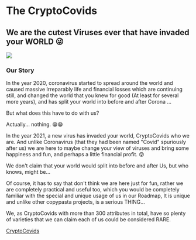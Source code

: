 # The CryptoCovids
## We are the cutest Viruses ever that have invaded your WORLD 😜

![](https://cryptocovids.com/assets/img/story.gif)




### Our Story

In the year 2020, coronavirus started to spread around the world and caused massive Irreparably life and financial losses which are continuing still, and changed the world that you knew for good (At least for several more years), and has split your world into before and after Corona ...

But what does this have to do with us?

Actually... nothing. 😁😁

In the year 2021, a new virus has invaded your world, CryptoCovids who we are. And unlike Coronavirus (that they had been named "Covid" spuriously after us) we are here to maybe change your view of viruses and bring some happiness and fun, and perhaps a little financial profit. 😜

We don't claim that your world would split into before and after Us, but who knows, might be...

Of course, it has to say that don't think we are here just for fun, rather we are completely practical and useful too, which you would be completely familiar with the special and unique usage of us in our Roadmap, It is unique and unlike other copypasta projects, is a serious THING...

We, as CryptoCovids with more than 300 attributes in total, have so plenty of varieties that we can claim each of us could be considered RARE.

[CryptoCovids](https://www.CryptoCovids.com)